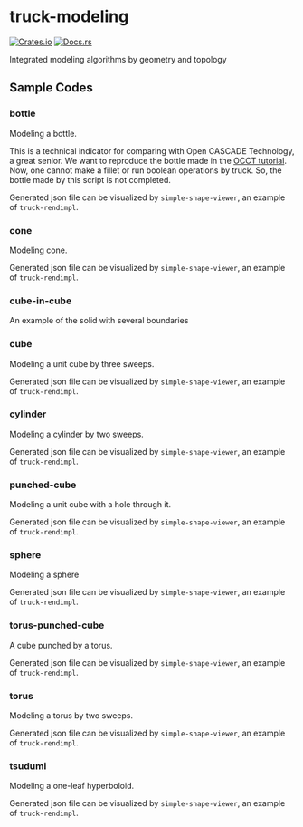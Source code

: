 # truck-modeling

[![Crates.io](https://img.shields.io/crates/v/truck-modeling.svg)](https://crates.io/crates/truck-modeling) [![Docs.rs](https://docs.rs/truck-modeling/badge.svg)](https://docs.rs/truck-modeling)

Integrated modeling algorithms by geometry and topology

## Sample Codes

### bottle

Modeling a bottle.

This is a technical indicator for comparing with Open CASCADE Technology, a great senior.
We want to reproduce the bottle made in the [OCCT tutorial].
Now, one cannot make a fillet or run boolean operations by truck.
So, the bottle made by this script is not completed.

Generated json file can be visualized by `simple-shape-viewer`, an example of `truck-rendimpl`.

[OCCT tutorial]: https://dev.opencascade.org/doc/overview/html/occt__tutorial.html

### cone

Modeling cone.

Generated json file can be visualized by `simple-shape-viewer`, an example of `truck-rendimpl`.

### cube-in-cube

An example of the solid with several boundaries

### cube

Modeling a unit cube by three sweeps.

Generated json file can be visualized by `simple-shape-viewer`, an example of `truck-rendimpl`.

### cylinder

Modeling a cylinder by two sweeps.

Generated json file can be visualized by `simple-shape-viewer`, an example of `truck-rendimpl`.

### punched-cube

Modeling a unit cube with a hole through it.

Generated json file can be visualized by `simple-shape-viewer`, an example of `truck-rendimpl`.

### sphere

Modeling a sphere

Generated json file can be visualized by `simple-shape-viewer`, an example of `truck-rendimpl`.

### torus-punched-cube

A cube punched by a torus.

Generated json file can be visualized by `simple-shape-viewer`, an example of `truck-rendimpl`.

### torus

Modeling a torus by two sweeps.

Generated json file can be visualized by `simple-shape-viewer`, an example of `truck-rendimpl`.

### tsudumi

Modeling a one-leaf hyperboloid.

Generated json file can be visualized by `simple-shape-viewer`, an example of `truck-rendimpl`.
